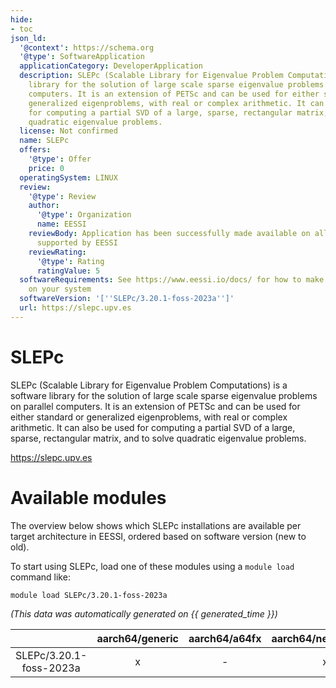 ```yaml
---
hide:
- toc
json_ld:
  '@context': https://schema.org
  '@type': SoftwareApplication
  applicationCategory: DeveloperApplication
  description: SLEPc (Scalable Library for Eigenvalue Problem Computations) is a software
    library for the solution of large scale sparse eigenvalue problems on parallel
    computers. It is an extension of PETSc and can be used for either standard or
    generalized eigenproblems, with real or complex arithmetic. It can also be used
    for computing a partial SVD of a large, sparse, rectangular matrix, and to solve
    quadratic eigenvalue problems.
  license: Not confirmed
  name: SLEPc
  offers:
    '@type': Offer
    price: 0
  operatingSystem: LINUX
  review:
    '@type': Review
    author:
      '@type': Organization
      name: EESSI
    reviewBody: Application has been successfully made available on all architectures
      supported by EESSI
    reviewRating:
      '@type': Rating
      ratingValue: 5
  softwareRequirements: See https://www.eessi.io/docs/ for how to make EESSI available
    on your system
  softwareVersion: '[''SLEPc/3.20.1-foss-2023a'']'
  url: https://slepc.upv.es
---
```


SLEPc
=====


SLEPc (Scalable Library for Eigenvalue Problem Computations) is a software library for the solution of large scale sparse eigenvalue problems on parallel computers. It is an extension of PETSc and can be used for either standard or generalized eigenproblems, with real or complex arithmetic. It can also be used for computing a partial SVD of a large, sparse, rectangular matrix, and to solve quadratic eigenvalue problems.

https://slepc.upv.es
# Available modules


The overview below shows which SLEPc installations are available per target architecture in EESSI, ordered based on software version (new to old).

To start using SLEPc, load one of these modules using a `module load` command like:

```shell
module load SLEPc/3.20.1-foss-2023a
```

*(This data was automatically generated on {{ generated_time }})*

| |aarch64/generic|aarch64/a64fx|aarch64/neoverse_n1|aarch64/neoverse_v1|aarch64/nvidia/grace|x86_64/generic|x86_64/amd/zen2|x86_64/amd/zen3|x86_64/amd/zen4|x86_64/intel/cascadelake|x86_64/intel/haswell|x86_64/intel/icelake|x86_64/intel/sapphirerapids|x86_64/intel/skylake_avx512|
| :---: | :---: | :---: | :---: | :---: | :---: | :---: | :---: | :---: | :---: | :---: | :---: | :---: | :---: | :---: |
|SLEPc/3.20.1-foss-2023a|x|-|x|x|x|x|x|x|x|x|x|x|x|x|
